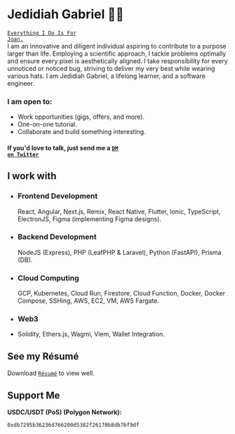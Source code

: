 # Jedidiah Gabriel 👋🏼
<code>[Everything I Do Is For Joan.](https://loml.jedshock.com/)</code><br>
I am an innovative and diligent individual aspiring to contribute to a purpose larger than life. Employing a scientific approach, I tackle problems optimally and ensure every pixel is aesthetically aligned. I take responsibility for every unnoticed or noticed bug, striving to deliver my very best while wearing various hats. I am Jedidiah Gabriel, a lifelong learner, and a software engineer.

### I am open to:
- Work opportunities (gigs, offers, and more).
- One-on-one tutorial.
- Collaborate and build something interesting.

#### If you'd love to talk, just send me a <code>[DM on Twitter](https://twitter.com/jedshock)</code>

## I work with
- ### Frontend Development
   React, Angular, Next.js,  Remix, React Native, Flutter, Ionic, TypeScript, ElectronJS, Figma (implementing Figma designs).
- ### Backend Development
   NodeJS (Express), PHP (LeafPHP & Laravel), Python (FastAPI), Prisma (DB). 
- ### Cloud Computing
   GCP, Kubernetes, Cloud Run, Firestore, Cloud Function, Docker, Docker Compose, SSHing, AWS, EC2, VM, AWS Fargate. 
- ### Web3
- Solidity, Ethers.js, Wagmi, Viem, Wallet Integration. 
## See my Résumé
Download <code>[Résumé](https://drive.google.com/file/d/1HD6QPsZmdv9HgWRaI4vqDVGeOHgPMJ0V/view?usp=sharing)</code> to view well.

## Support Me
<b>USDC/USDT (PoS) (Polygon Network):</b>
```solidity
0xdb7295b36236d766200d5382f26170b8db7bf9df
```

